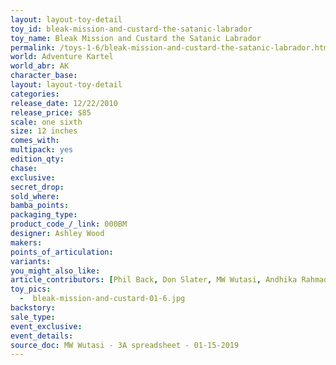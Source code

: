 ```yaml
---
layout: layout-toy-detail 
toy_id: bleak-mission-and-custard-the-satanic-labrador
toy_name: Bleak Mission and Custard the Satanic Labrador
permalink: /toys-1-6/bleak-mission-and-custard-the-satanic-labrador.html
world: Adventure Kartel
world_abr: AK
character_base: 
layout: layout-toy-detail
categories: 
release_date: 12/22/2010
release_price: $85 
scale: one sixth
size: 12 inches
comes_with: 
multipack: yes
edition_qty: 
chase: 
exclusive: 
secret_drop: 
sold_where: 
bamba_points: 
packaging_type: 
product_code_/_link: 000BM
designer: Ashley Wood
makers: 
points_of_articulation: 
variants: 
you_might_also_like: 
article_contributors: [Phil Back, Don Slater, MW Wutasi, Andhika Rahmaditya]
toy_pics: 
  -  bleak-mission-and-custard-01-6.jpg
backstory: 
sale_type: 
event_exclusive: 
event_details: 
source_doc: MW Wutasi - 3A spreadsheet - 01-15-2019
---
```

